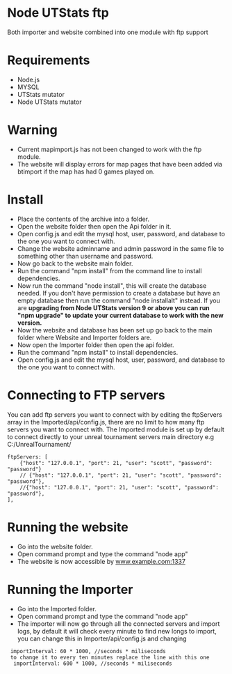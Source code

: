 # Node UTStats ftp
 Both importer and website combined into one module with ftp support


# Requirements 
- Node.js
- MYSQL
- UTStats mutator
- Node UTStats mutator


# Warning

- Current mapimport.js has not been changed to work with the ftp module.
- The website will display errors for map pages that have been added via btimport if the map has had 0 games played on.

# Install

- Place the contents of the archive into a folder.
- Open the website folder then open the Api folder in it.
- Open config.js and edit the mysql host, user, password, and database to the one you want to connect with.
- Change the website adminname and admin password in the same file to something other than username and password.
- Now go back to the website main folder.
- Run the command "npm install" from the command line to install dependencies.
- Now run the command "node install", this will create the database needed. If you don't have permission to create a database but have an empty database then run the command "node installalt" instead. If you are **upgrading from Node UTStats version 9 or above you can run "npm upgrade" to update your current database to work with the new version.**
- Now the website and database has been set up go back to the main folder where Website and Importer folders are.
- Now open the Importer folder then open the api folder.
- Run the command "npm install" to install dependencies.
- Open config.js and edit the mysql host, user, password, and database to the one you want to connect with.


# Connecting to FTP servers

You can add ftp servers you want to connect with by editing the ftpServers array in the Imported/api/config.js, there are no limit to how many ftp servers you want to connect with. The Imported module is set up
by default to connect directly to your unreal tournament servers main directory e.g C:/UnrealTournament/
```
ftpServers: [
    {"host": "127.0.0.1", "port": 21, "user": "scott", "password": "password"}
    // {"host": "127.0.0.1", "port": 21, "user": "scott", "password": "password"},
    //{"host": "127.0.0.1", "port": 21, "user": "scott", "password": "password"},
],
```


# Running the website
- Go into the website folder.
- Open command prompt and type the command "node app"
- The website is now accessible by www.example.com:1337

# Running the Importer

- Go into the Imported folder.
- Open command prompt and type the command "node app"
- The importer will now go through all the connected servers and import logs, by default it will check every minute to find new longs to import, you can change this in Importer/api/config.js and changing 
```
 importInterval: 60 * 1000, //seconds * miliseconds
 to change it to every ten minutes replace the line with this one
  importInterval: 600 * 1000, //seconds * miliseconds
```
